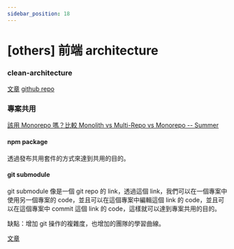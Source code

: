 ```yaml
---
sidebar_position: 18
---
```


# [others] 前端 architecture

### clean-architecture

[文章](https://bespoyasov.me/blog/clean-architecture-on-frontend/)
[github repo](https://github.com/bespoyasov/frontend-clean-architecture)

### 專案共用

[該用 Monorepo 嗎？比較 Monolith vs Multi-Repo vs Monorepo -- Summer](https://www.cythilya.tw/2023/01/28/monolith-vs-multi-repo-vs-mono-repo/)

#### npm package

透過發布共用套件的方式來達到共用的目的。

#### git submodule

git submodule 像是一個 git repo 的 link，透過這個 link，我們可以在一個專案中使用另一個專案的 code，並且可以在這個專案中編輯這個 link 的 code，並且可以在這個專案中 commit 這個 link 的 code，這樣就可以達到專案共用的目的。

缺點：增加 git 操作的複雜度，也增加的團隊的學習曲線。

[文章](https://git-scm.com/book/en/v2/Git-Tools-Submodules)
